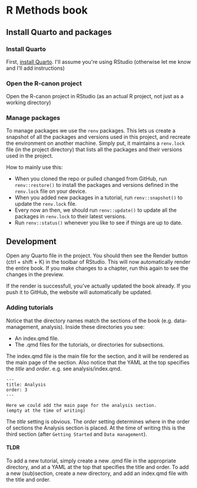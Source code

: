 # R Methods book 

## Install Quarto and packages

### Install Quarto

First, [install Quarto](https://quarto.org/docs/get-started/). I'll assume you're using RStudio (otherwise let me know and I'll add instructions)

### Open the R-canon project

Open the R-canon project in RStudio (as an actual R project, not just as a working directory)

### Manage packages

To manage packages we use the `renv` packages. This lets us create a snapshot of all the packages and versions used in this project, and recreate the environment on another machine.
Simply put, it maintains a `renv.lock` file (in the project directory) that lists all the packages and their versions used in the project. 

How to mainly use this:

- When you cloned the repo or pulled changed from GitHub, run 
  `renv::restore()` to install the packages and versions defined in the `renv.lock` file on your device.
- When you added new packages in a tutorial, run `renv::snapshot()` to update the `renv.lock` file.
- Every now an then, we should run `renv::update()` to update all the packages in `renv.lock` to their latest versions.
- Run `renv::status()` whenever you like to see if things are up to date.


## Development

Open any Quarto file in the project. You should then see the Render button (ctrl + shift + K) in the toolbar of RStudio. This will now automatically render the entire book.
If you make changes to a chapter, run this again to see the changes in the preview.

If the render is successfull, you've actually updated the book already. If you push it to GitHub, the website will automatically be updated.

### Adding tutorials

Notice that the directory names match the sections of the book (e.g. data-management, analysis). Inside these directories you see:

- An index.qmd file.
- The .qmd files for the tutorials, or directories for subsections.


The index.qmd file is the main file for the section, and it will be rendered as the main page of the section.
Also notice that the YAML at the top specifies the *title* and *order*. e.g. see analysis/index.qmd.

```
---
title: Analysis
order: 3
---

Here we could add the main page for the analysis section. 
(empty at the time of writing)
```

The *title* setting is obvious. The *order* setting determines where in the order of sections the Analysis section is placed. 
At the time of writing this is the third section (after `Getting Started` and `Data management`).

#### TLDR

To add a new tutorial, simply create a new .qmd file in the appropriate directory, and at a YAML at the top that specifies the title and order.
To add a new (sub)section, create a new directory, and add an index.qmd file with the title and order.




